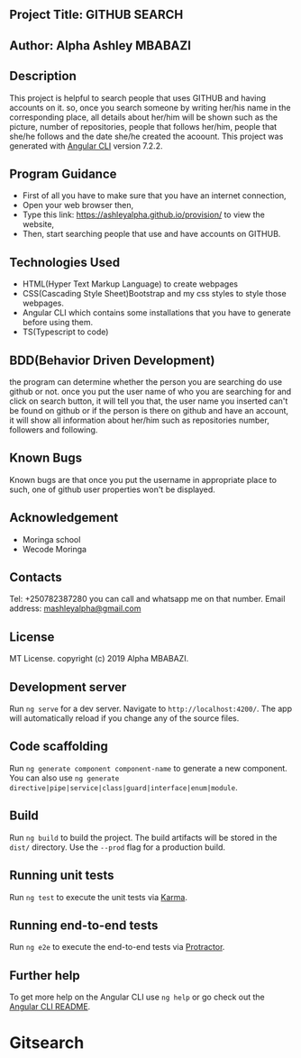 ## Project Title: GITHUB SEARCH

## Author: Alpha Ashley MBABAZI

## Description

This project is helpful to search people that uses GITHUB and having accounts on it. so, once you search someone by writing her/his name in the corresponding place, all details about her/him will be shown such as the picture, number of repositories, people that follows her/him, people that she/he follows and the date she/he created the acoount. 
This project was generated with [Angular CLI](https://github.com/angular/angular-cli) version 7.2.2.

## Program Guidance

* First of all you have to make sure that you have an internet connection,
* Open your web browser then,
* Type this link: https://ashleyalpha.github.io/provision/ to view the website,
* Then, start searching people that use and have accounts on GITHUB.

 ## Technologies Used

* HTML(Hyper Text Markup Language) to create webpages
* CSS(Cascading Style Sheet)Bootstrap and my css styles to style those webpages.
* Angular CLI which contains some installations that you have to generate before using them.
* TS(Typescript to code)

## BDD(Behavior Driven Development)

the program can determine whether the person you are searching do use github or not. once you put the user name of who you are searching for and click on search button, it will tell you that, the user name you inserted can't be found on github or if the person is there on github and have an account, it will show all information about her/him such as repositories number, followers and following.

## Known Bugs

Known bugs are that once you put the username in appropriate place to such, one of github user properties won't be displayed.

## Acknowledgement

* Moringa school
* Wecode Moringa

## Contacts

Tel: +250782387280 you can call and whatsapp me on that number. Email address: mashleyalpha@gmail.com

## License

MT License. copyright (c) 2019 Alpha MBABAZI.

## Development server

Run `ng serve` for a dev server. Navigate to `http://localhost:4200/`. The app will automatically reload if you change any of the source files.

## Code scaffolding

Run `ng generate component component-name` to generate a new component. You can also use `ng generate directive|pipe|service|class|guard|interface|enum|module`.

## Build

Run `ng build` to build the project. The build artifacts will be stored in the `dist/` directory. Use the `--prod` flag for a production build.

## Running unit tests

Run `ng test` to execute the unit tests via [Karma](https://karma-runner.github.io).

## Running end-to-end tests

Run `ng e2e` to execute the end-to-end tests via [Protractor](http://www.protractortest.org/).

## Further help

To get more help on the Angular CLI use `ng help` or go check out the [Angular CLI README](https://github.com/angular/angular-cli/blob/master/README.md).
# Gitsearch
